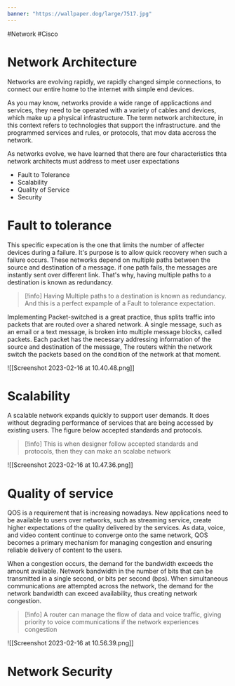 ```yaml
---
banner: "https://wallpaper.dog/large/7517.jpg"
---
```


#Network #Cisco 

# Network Architecture

Networks are evolving rapidly, we rapidly changed simple connections, to connect our entire home to the internet with simple end devices.

As you may know, networks provide a wide range of applicactions and services, they need to be operated with a variety of cables and devices, which make up a physical infrastructure. The term network architecture, in this context refers to technologies that support the infrastructure. and the programmed services and rules, or protocols, that mov data accross the network.

As networks evolve, we have learned that there are four characteristics thta network architects must address to meet user expectations

* Fault to Tolerance
* Scalability 
* Quality of Service
* Security

# Fault to tolerance

This specific expecation is the one that limits the number of affecter devices during a failure. It's purpose is to allow quick recovery when such a failure occurs.  These networks depend on multiple paths between the source and destination of a  message. if one path fails, the messages are instantly sent over different link. That's why, having multiple paths to a destination is known as redundancy.


> [!info] Having Multiple paths to a destination is known  as redundancy. And this is a perfect expample of a Fault to tolerance expectation.


Implementing Packet-switched is a great practice, thus splits traffic into packets that are routed over a shared network. A single message, such as an email or a text message, is broken into multiple message blocks, called packets. Each packet has the necessary addressing information of the source and destination of the message, The routers within the network switch the packets based on the condition of the network at that moment.

![[Screenshot 2023-02-16 at 10.40.48.png]]

# Scalability

A scalable network expands quickly to support user demands. It does without degrading performance of services that are being accessed by existing users. The figure below accepted standards and protocols. 

> [!info] This is when designer follow accepted standards and protocols, then they can make an scalabe network

![[Screenshot 2023-02-16 at 10.47.36.png]]

# Quality of service

QOS is a requirement that is increasing nowadays. New applications need to be available to users over networks, such as streaming service, create higher expectations of the quality delivered by the services. As data, voice, and video content continue to converge onto the same network, QOS becomes a primary mechanism for managing congestion and ensuring reliable delivery of content to the users.

When a congestion occurs, the demand for the bandwidth exceeds the amount available. Network bandwidth in the number of bits that can be transmitted in a single second, or bits per second (bps). When simultaneous communications are attempted across the network, the demand for the network bandwidth can exceed availability, thus creating network congestion.

> [!info] A router can manage the flow of data and voice traffic, giving priority to voice communications if the network experiences congestion
> 

![[Screenshot 2023-02-16 at 10.56.39.png]]

# Network Security 

